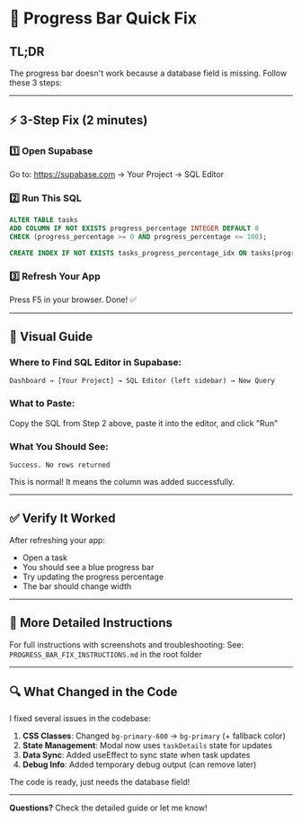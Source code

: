 # 🚨 Progress Bar Quick Fix

## TL;DR
The progress bar doesn't work because a database field is missing. Follow these 3 steps:

---

## ⚡ 3-Step Fix (2 minutes)

### 1️⃣ Open Supabase
Go to: https://supabase.com → Your Project → SQL Editor

### 2️⃣ Run This SQL
```sql
ALTER TABLE tasks 
ADD COLUMN IF NOT EXISTS progress_percentage INTEGER DEFAULT 0 
CHECK (progress_percentage >= 0 AND progress_percentage <= 100);

CREATE INDEX IF NOT EXISTS tasks_progress_percentage_idx ON tasks(progress_percentage);
```

### 3️⃣ Refresh Your App
Press F5 in your browser. Done! ✅

---

## 🎯 Visual Guide

### Where to Find SQL Editor in Supabase:
```
Dashboard → [Your Project] → SQL Editor (left sidebar) → New Query
```

### What to Paste:
Copy the SQL from Step 2 above, paste it into the editor, and click "Run"

### What You Should See:
```
Success. No rows returned
```
This is normal! It means the column was added successfully.

---

## ✅ Verify It Worked

After refreshing your app:
- Open a task
- You should see a blue progress bar
- Try updating the progress percentage
- The bar should change width

---

## 📁 More Detailed Instructions

For full instructions with screenshots and troubleshooting:
See: `PROGRESS_BAR_FIX_INSTRUCTIONS.md` in the root folder

---

## 🔍 What Changed in the Code

I fixed several issues in the codebase:

1. **CSS Classes**: Changed `bg-primary-600` → `bg-primary` (+ fallback color)
2. **State Management**: Modal now uses `taskDetails` state for updates
3. **Data Sync**: Added useEffect to sync state when task updates
4. **Debug Info**: Added temporary debug output (can remove later)

The code is ready, just needs the database field!

---

**Questions?** Check the detailed guide or let me know!




